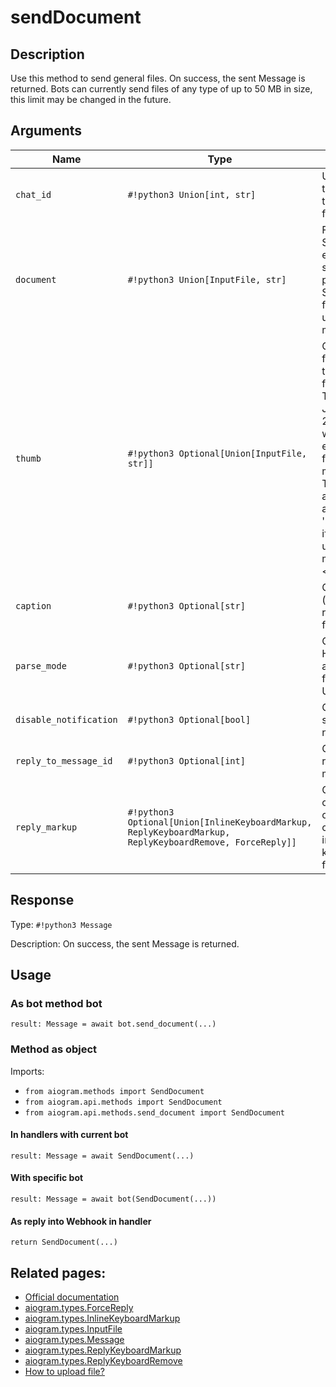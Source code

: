 # sendDocument

## Description

Use this method to send general files. On success, the sent Message is returned. Bots can currently send files of any type of up to 50 MB in size, this limit may be changed in the future.


## Arguments

| Name | Type | Description |
| - | - | - |
| `chat_id` | `#!python3 Union[int, str]` | Unique identifier for the target chat or username of the target channel (in the format @channelusername) |
| `document` | `#!python3 Union[InputFile, str]` | File to send. Pass a file_id as String to send a file that exists on the Telegram servers (recommended), pass an HTTP URL as a String for Telegram to get a file from the Internet, or upload a new one using multipart/form-data. |
| `thumb` | `#!python3 Optional[Union[InputFile, str]]` | Optional. Thumbnail of the file sent; can be ignored if thumbnail generation for the file is supported server-side. The thumbnail should be in JPEG format and less than 200 kB in size. A thumbnail‘s width and height should not exceed 320. Ignored if the file is not uploaded using multipart/form-data. Thumbnails can’t be reused and can be only uploaded as a new file, so you can pass 'attach://<file_attach_name>' if the thumbnail was uploaded using multipart/form-data under <file_attach_name>. |
| `caption` | `#!python3 Optional[str]` | Optional. Document caption (may also be used when resending documents by file_id), 0-1024 characters |
| `parse_mode` | `#!python3 Optional[str]` | Optional. Send Markdown or HTML, if you want Telegram apps to show bold, italic, fixed-width text or inline URLs in the media caption. |
| `disable_notification` | `#!python3 Optional[bool]` | Optional. Sends the message silently. Users will receive a notification with no sound. |
| `reply_to_message_id` | `#!python3 Optional[int]` | Optional. If the message is a reply, ID of the original message |
| `reply_markup` | `#!python3 Optional[Union[InlineKeyboardMarkup, ReplyKeyboardMarkup, ReplyKeyboardRemove, ForceReply]]` | Optional. Additional interface options. A JSON-serialized object for an inline keyboard, custom reply keyboard, instructions to remove reply keyboard or to force a reply from the user. |



## Response

Type: `#!python3 Message`

Description: On success, the sent Message is returned.


## Usage


### As bot method bot

```python3
result: Message = await bot.send_document(...)
```

### Method as object

Imports:

- `from aiogram.methods import SendDocument`
- `from aiogram.api.methods import SendDocument`
- `from aiogram.api.methods.send_document import SendDocument`

#### In handlers with current bot
```python3
result: Message = await SendDocument(...)
```

#### With specific bot
```python3
result: Message = await bot(SendDocument(...))
```
#### As reply into Webhook in handler
```python3
return SendDocument(...)
```



## Related pages:

- [Official documentation](https://core.telegram.org/bots/api#senddocument)
- [aiogram.types.ForceReply](../types/force_reply.md)
- [aiogram.types.InlineKeyboardMarkup](../types/inline_keyboard_markup.md)
- [aiogram.types.InputFile](../types/input_file.md)
- [aiogram.types.Message](../types/message.md)
- [aiogram.types.ReplyKeyboardMarkup](../types/reply_keyboard_markup.md)
- [aiogram.types.ReplyKeyboardRemove](../types/reply_keyboard_remove.md)
- [How to upload file?](../sending_files.md)
